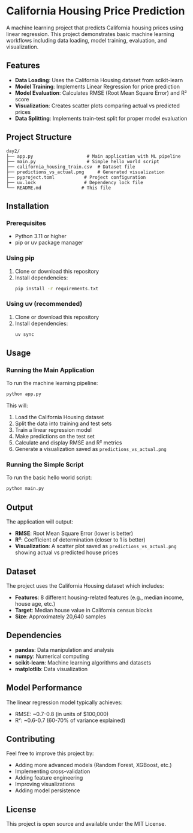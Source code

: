 # California Housing Price Prediction

A machine learning project that predicts California housing prices using linear regression. This project demonstrates basic machine learning workflows including data loading, model training, evaluation, and visualization.

## Features

- **Data Loading**: Uses the California Housing dataset from scikit-learn
- **Model Training**: Implements Linear Regression for price prediction
- **Model Evaluation**: Calculates RMSE (Root Mean Square Error) and R² score
- **Visualization**: Creates scatter plots comparing actual vs predicted prices
- **Data Splitting**: Implements train-test split for proper model evaluation

## Project Structure

```
day2/
├── app.py                    # Main application with ML pipeline
├── main.py                   # Simple hello world script
├── california_housing_train.csv  # Dataset file
├── predictions_vs_actual.png     # Generated visualization
├── pyproject.toml           # Project configuration
├── uv.lock                  # Dependency lock file
└── README.md               # This file
```

## Installation

### Prerequisites

- Python 3.11 or higher
- pip or uv package manager

### Using pip

1. Clone or download this repository
2. Install dependencies:
   ```bash
   pip install -r requirements.txt
   ```

### Using uv (recommended)

1. Clone or download this repository
2. Install dependencies:
   ```bash
   uv sync
   ```

## Usage

### Running the Main Application

To run the machine learning pipeline:

```bash
python app.py
```

This will:
1. Load the California Housing dataset
2. Split the data into training and test sets
3. Train a linear regression model
4. Make predictions on the test set
5. Calculate and display RMSE and R² metrics
6. Generate a visualization saved as `predictions_vs_actual.png`

### Running the Simple Script

To run the basic hello world script:

```bash
python main.py
```

## Output

The application will output:
- **RMSE**: Root Mean Square Error (lower is better)
- **R²**: Coefficient of determination (closer to 1 is better)
- **Visualization**: A scatter plot saved as `predictions_vs_actual.png` showing actual vs predicted house prices

## Dataset

The project uses the California Housing dataset which includes:
- **Features**: 8 different housing-related features (e.g., median income, house age, etc.)
- **Target**: Median house value in California census blocks
- **Size**: Approximately 20,640 samples

## Dependencies

- **pandas**: Data manipulation and analysis
- **numpy**: Numerical computing
- **scikit-learn**: Machine learning algorithms and datasets
- **matplotlib**: Data visualization

## Model Performance

The linear regression model typically achieves:
- RMSE: ~0.7-0.8 (in units of $100,000)
- R²: ~0.6-0.7 (60-70% of variance explained)

## Contributing

Feel free to improve this project by:
- Adding more advanced models (Random Forest, XGBoost, etc.)
- Implementing cross-validation
- Adding feature engineering
- Improving visualizations
- Adding model persistence

## License

This project is open source and available under the MIT License.

